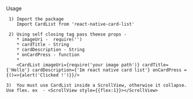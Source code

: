 Usage

     1) Import the package
        Import CardList from 'react-native-card-list'
      
     2) Using self closing tag pass theese props -
        * imageUri -  require('')
        * cardTitle - String
        * cardDescription - String
        * onCardPress - function
        * 
        <CardList imageUri={require('your image path')} cardTitle={'Hello'} cardDescription={'Im react native card list'} onCardPress = {()=>{alert('Clicked !')}}/>  
        
    3)  You must use CardList inside a ScrollView, otherwise it collapse. Use flex. ex  - <ScrollView style={{flex:1}}></ScrollView>  
